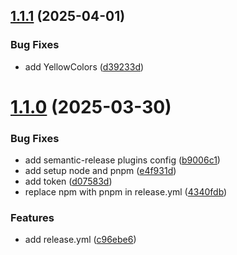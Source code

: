 ## [1.1.1](https://github.com/co6tter/vite-lib-app/compare/v1.1.0...v1.1.1) (2025-04-01)


### Bug Fixes

* add YellowColors ([d39233d](https://github.com/co6tter/vite-lib-app/commit/d39233d8008883d19d573ed8ef2d9d94488d155f))

# [1.1.0](https://github.com/co6tter/vite-lib-app/compare/v1.0.0...v1.1.0) (2025-03-30)


### Bug Fixes

* add semantic-release plugins config ([b9006c1](https://github.com/co6tter/vite-lib-app/commit/b9006c1c2f96272ef0266b8305ab86b843268e4b))
* add setup node and pnpm ([e4f931d](https://github.com/co6tter/vite-lib-app/commit/e4f931d3a007e63de69c441d2f911c867dccad16))
* add token ([d07583d](https://github.com/co6tter/vite-lib-app/commit/d07583d895238b1a65d3f5900b8a479b86899ba6))
* replace npm with pnpm in release.yml ([4340fdb](https://github.com/co6tter/vite-lib-app/commit/4340fdb215bceb1e76ebfe793d163f680804e816))


### Features

* add release.yml ([c96ebe6](https://github.com/co6tter/vite-lib-app/commit/c96ebe6556c0af0f2ad54aa7d018b54887b2dc33))

